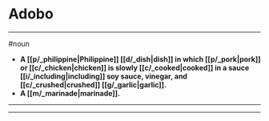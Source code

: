 # Adobo
---
#noun
- **A [[p/_philippine|Philippine]] [[d/_dish|dish]] in which [[p/_pork|pork]] or [[c/_chicken|chicken]] is slowly [[c/_cooked|cooked]] in a sauce [[i/_including|including]] soy sauce, vinegar, and [[c/_crushed|crushed]] [[g/_garlic|garlic]].**
- **A [[m/_marinade|marinade]].**
---
---

